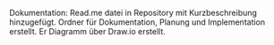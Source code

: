 Dokumentation:
Read.me datei in Repository mit Kurzbeschreibung hinzugefügt.
Ordner für Dokumentation, Planung und Implementation erstellt.
Er Diagramm über Draw.io erstellt.

